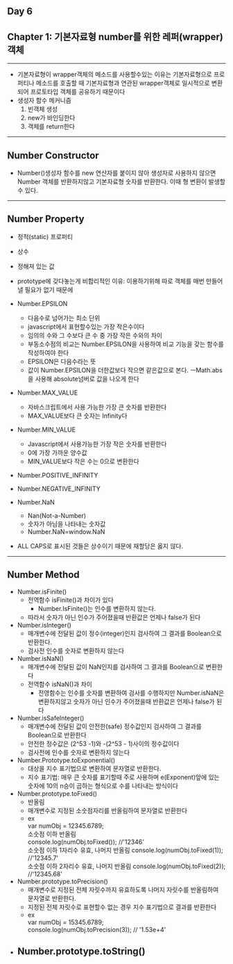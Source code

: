 <h2>Day 6</h2>   
<h2>Chapter 1: 기본자료형 number를 위한 레퍼(wrapper)객체</h2>

---

- 기본자료형이 wrapper객체의 메소드를 사용할수있는 이유는 기본자료형으로 프로퍼티나 메소드를 호출할 때 기본자료형과 연관된 wrapper객체로 일시적으로 변환되어 프로토타입 객체를 공유하기 때문이다
- 생성자 함수 메커니즘 
    1. 빈객체 생성
    2. new가 바인딩한다
    3. 객체를 return한다

---

<h2>Number Constructor</h2>  

- Number()생성자 함수를 new 연산자를 붙이지 않아 생성자로 사용하지 않으면 Number 객체를 반환하지않고 기본자료형 숫자를 반환한다. 이때 형 변환이 발생할 수 있다.

---

<h2>Number Property</h2>

- 정적(static) 프로퍼티  
- 상수  
- 정해져 있는 값
- prototype에 갖다놓는게 비합리적인 이유: 이용하기위해 따로 객체를 매번 만들어낼 필요가 없기 때문에 
- Number.EPSILON
    - 다음수로 넘어가는 최소 단위
    - javascript에서 표현할수있는 가장 작은수이다
    - 임의의 수와 그 수보다 큰 수 중 가장 작은 수와의 차이
    - 부동소수점의 비교는 Number.EPSILON을 사용하여 비교 기능을 갖는 함수를 작성하여야 한다
    - EPSILON은 다음수라는 뜻 
    - 값이 Number.EPSILON을 더한값보다 작으면 같은값으로 본다.
    ㅡMath.abs을 사용해 absolute넘버로 값을 나오게 한다
- Number.MAX_VALUE
    - 자바스크립트에서 사용 가능한 가장 큰 숫자를 반환한다
    - MAX_VALUE보다 큰 숫자는 Infinity다
- Number.MIN_VALUE
    - Javascript에서 사용가능한 가장 작은 숫자를 반환한다
    - 0에 가장 가까운 양수값
    - MIN_VALUE보다 작은 수는 0으로 변환한다
- Number.POSITIVE_INFINITY
- Number.NEGATIVE_INFINITY
- Number.NaN
    - Nan(Not-a-Number)
    - 숫자가 아님을 나타내는 숫자값
    - Number.NaN=window.NaN

- ALL CAPS로 표시된 것들은 상수이기 때문에 재할당은 옳지 않다.

---

<h2>Number Method</h2>

- Number.isFinite()
    - 전역함수 isFinite()과 차이가 있다
        - Number.IsFinite()는 인수를 변환하지 않는다.
    - 따라서 숫자가 아닌 인수가 주어졌을때 반환값은 언제나 false가 된다
- Number.isInteger()
    - 매개변수에 전달된 값이 정수(integer)인지 검사하여 그 결과를 Boolean으로 반환한다. 
    - 검사전 인수를 숫자로 변환하지 않는다
- Number.isNaN()
    - 매개변수에 전달된 값이 NaN인지를 검사하여 그 결과를 Boolean으로 변환한다
    - 전역함수 isNaN()과 차이
        - 전영함수는 인수를 숫자를 변환하여 검사를 수행하지만 Number.isNaN은 변환하지않고 숫자가 아닌 인수가 주어졌을때 반환값은 언제나 false가 된다
- Number.isSafeInteger()
    - 매개변수에 전달된 값이 안전한(safe) 정수값인지 검사하여 그 결과를 Boolean으로 반환한다
    - 안전한 정수값은 (2^53 -1)와 -(2^53 - 1)사이의 정수값이다
    - 검사전에 인수를 숫자로 변환하지 않는다
- Number.Prototype.toExponential()
    - 대상을 지수 표기법으로 변환하여 문자열로 반환한다.
    - 지수 표기법: 매우 큰 숫자를 표기할때 주로 사용하며 e(Exponent)앞에 있는 숫자에 10의 n승이 곱하는 형식으로 수를 나타내는 방식이다
- Number.prototype.toFixed()
    - 반올림
    - 매개변수로 지정된 소숫점자리를 반올림하여 문자열로 반환한다
    - ex  
        var numObj = 12345.6789;  
            소숫점 이하 반올림  
        console.log(numObj.toFixed());    //'12346'  
        소숫점 이하 1자리수 유효, 나머지 반올림
        console.log(numObj.toFixed(1));   //'12345.7'  
        소숫점 이하 2자리수 유효, 나머지 반올림
        console.log(numObj.toFixed(2));   //'12345.68'  
- Number.prototype.toPrecision()
    - 매개변수로 지정된 전체 자릿수까지 유효하도록 나머지 자릿수를 반올림하여 문자열로 반환한다.
    - 지정된 전체 자릿수로 표현할수 없는 경우 지수 표기법으로 결과를 반환한다
    - ex  
        var numObj = 15345.6789;  
        console.log(numObj.toPrecision(3));  // '1.53e+4'
- Number.prototype.toString()
    - 